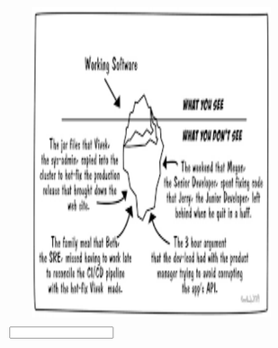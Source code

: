 


<p align="center">
  <img alt="Software Skills Iceberg" width="425" height="550" src="images/iceberg.png">
</p>
<input />
